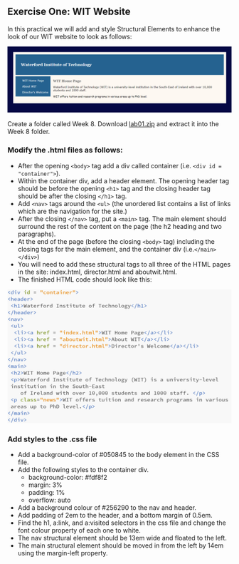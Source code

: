 ## Exercise One: WIT Website

In this practical we will add and style Structural Elements to enhance the look of our WIT website to look as follows:

![](./img/ex1.png)

Create a folder called Week 8. Download [lab01.zip](archives/lab01.zip) and extract it into the Week 8 folder.

### Modify the .html files as follows:

  - After the opening `<body>` tag add a div called container (i.e. `<div id = "container">`).
  - Within the container div, add a header element. The opening header tag should be before the opening `<h1>` tag and the closing header tag should be after the closing `</h1>` tag.
  - Add `<nav>` tags around the `<ul>` (the unordered list contains a list of links which are the navigation for the site.)
  - After the closing `</nav>` tag, put a `<main>` tag. The main element should surround the rest of the content on the page (the h2 heading and two paragraphs).
  - At the end of the page (before the closing `<body>` tag) including the closing tags for the  main element,  and the container div (i.e.`</main></div>`)
  - You will need to add these structural tags to all three of the HTML pages in the site: index.html, director.html and aboutwit.html.
  - The finished HTML code should look like this:
  
  <img src = "./img/code2.PNG" width = "600" height="300">

### Add styles to the .css file

  - Add a background-color of #050845 to the body element in the CSS file.
  - Add the following styles to the container div.
    - background-color: #fdf8f2
    - margin: 3%
    - padding: 1%
    - overflow: auto
  - Add a background colour of #256290 to the nav and header.
  - Add padding of 2em to the header, and a bottom margin of 0.5em.
  - Find the h1, a:link, and a:visited selectors in the css file and change the font colour property of each one to white.
  - The nav structural element should be 13em wide and floated to the left.
  - The main structural element should be moved in from the left by 14em using the margin-left property.
